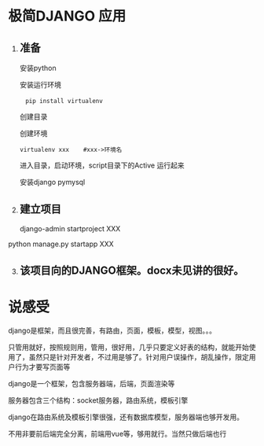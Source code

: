 #  极简DJANGO 应用

1. ## 准备

   安装python

   安装运行环境

   ​	``` pip install virtualenv```

   创建目录

   创建环境

   ```virtualenv xxx    #xxx->环境名```

    进入目录，启动环境，script目录下的Active 运行起来

   安装django pymysql

   

2.  ##  建立项目

    django-admin startproject XXX

   python manage.py startapp XXX

   

3. ## 该项目向的DJANGO框架。docx未见讲的很好。

# 说感受

django是框架，而且很完善，有路由，页面，模板，模型，视图。。。

只管用就好，按照规则用，管用，很好用，几乎只要定义好表的结构，就能开始使用了，虽然只是针对开发者，不过用是够了。针对用户误操作，胡乱操作，限定用户行为才要写页面等

django是一个框架，包含服务器端，后端，页面渲染等

服务器包含三个结构：socket服务器，路由系统，模板引擎

django在路由系统及模板引擎很强，还有数据库模型，服务器端也够开发用。

不用非要前后端完全分离，前端用vue等，够用就行。当然只做后端也行